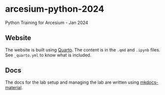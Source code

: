 # arcesium-python-2024

Python Training for Arcesium - Jan 2024

## Website

The website is built using [Quarto][]. The content is in the `.qmd` and `.ipynb` files. See `_quarto.yml` to know what is included.

[Quarto]: https://quarto.org/docs/guide/

## Docs

The docs for the lab setup and managing the lab are written using [mkdocs-material][].

[mkdocs-material]: https://squidfunk.github.io/mkdocs-material/

